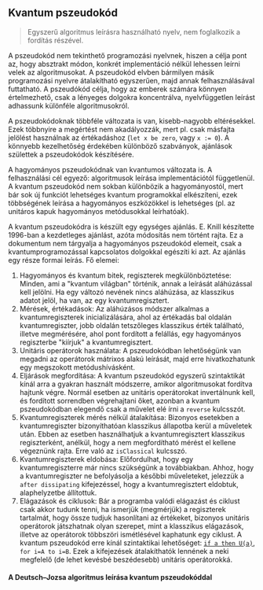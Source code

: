 ## Kvantum pszeudokód
> Egyszerű algoritmus leírásra használható nyelv, nem foglalkozik a fordítás részével.

A pszeudokód nem tekinthető programozási nyelvnek, hiszen a célja pont az, hogy absztrakt módon, konkrét implementáció nélkül lehessen leírni velek az algoritmusokat. A pszeudokód elvben bármilyen másik programozási nyelvre átalakítható egyszerűen, majd annak felhasználásával futtatható. A pszeudókód célja, hogy az emberek számára könnyen értelmezhető, csak a lényeges dolgokra koncentrálva, nyelvfüggetlen leírást adhassunk különféle algoritmusokról.

A pszeudokódoknak többféle változata is van, kisebb-nagyobb eltérésekkel. Ezek többnyire a megértést nem akadályozzák, mert pl. csak másfajta jelölést használnak az értékadáshoz (`let x be zero`, vagy `x := 0`). A könnyebb kezelhetőség érdekében különböző szabványok, ajánlások születtek a pszeudokódok készítésére.

A hagyományos pszeudokódnak van kvantumos változata is. A felhasználási cél egyező: algoritmusok leírása implementációtól függetlenül. A kvantum pszeudokód nem sokban különbözik a hagyományostól, mert bár sok új funkciót lehetséges kvantum programokkal elkészíteni, ezek többségének leírása a hagyományos eszközökkel is lehetséges (pl. az unitáros kapuk hagyományos metódusokkal leírhatóak).

A kvantum pszeudokódra is készült egy egységes ajánlás. E. Knill készítette 1996-ban a kezdetleges ajánlást, azóta módosítás nem történt rajta. Ez a dokumentum nem tárgyalja a hagyományos pszeudokód elemeit, csak a kvantumprogramozással kapcsolatos dolgokkal egészíti ki azt. Az ajánlás egy része formai leírás. Fő elemei:

1. Hagyományos és kvantum bitek, regiszterek megkülönböztetése: Minden, ami a "kvantum világban" történik, annak a leírását aláhúzással kell jelölni. Ha egy változó nevének nincs aláhúzása, az klasszikus adatot jelöl, ha van, az egy kvantumregisztert.
2. Mérések, értékadások: Az aláhúzásos módszer alkalmas a kvantumregiszterek inicializálására, ahol az értékadás bal oldalán kvantumregiszter, jobb oldalán tetszőleges klasszikus érték található, illetve megmérésére, ahol pont fordított a felállás, egy hagyományos regiszterbe "kiírjuk" a kvantumregisztert.
3. Unitáris operátorok használata: A pszeudokódban lehetőségünk van megadni az operátorok mátrixos alakú leírását, majd erre hivatkozhatunk egy megszokott metódushívásként.
4. Eljárások megfordítása: A kvantum pszeudokód egyszerű szintaktikát kínál arra a gyakran használt módszerre, amikor algoritmusokat fordítva hajtunk végre. Normál esetben az unitáris operátorokat invertálnunk kell, és fordított sorrendben végrehajtani őket, azonban a kvantum pszeudokódban elegendő csak a művelet elé írni a `reverse` kulcsszót.
5. Kvantumregiszterek mérés nélkül átalakítása: Bizonyos esetekben a kvantumregiszter bizonyíthatóan klasszikus állapotba kerül a műveletek után. Ebben az esetben használhatjuk a kvantumregisztert klasszikus regiszterként, anélkül, hogy a nem megfordítható mérést el kellene végeznünk rajta. Erre való az `isClassical` kulcsszó.
6. Kvantumregiszterek eldobása: Előfordulhat, hogy egy kvantumregiszterre már nincs szükségünk a továbbiakban. Ahhoz, hogy a kvantumregiszter ne befolyásolja a későbbi műveleteket, jelezzük a `after dissipating` kifejezéssel, hogy a kvantumregisztert eldobtuk, alaphelyzetbe állítottuk.
7. Elágazások és ciklusok: Bár a programba valódi elágazást és ciklust csak akkor tudunk tenni, ha ismerjük (megmérjük) a regiszterek tartalmát, hogy össze tudjuk hasonlítani az értékeket, bizonyos unitáris operátorok játszhatnak olyan szerepet, mint a klasszikus elágazások, illetve az operátorok többszöri ismétlésével kaphatunk egy ciklust. A kvantum pszeudokód erre kínál szintaktikai lehetőséget: <span style="text-decoration:underline">`if a then U(a)`</span>, `for i=A to i=B`. Ezek a kifejezések átalakíthatók lennének a neki megfelelő (de lehet kevésbé beszédesebb) unitáris operátorokká.

#### A Deutsch–Jozsa algoritmus leírása kvantum pszeudokóddal
```

```
